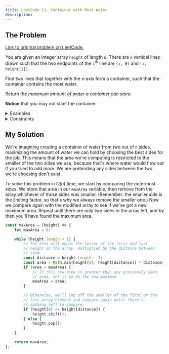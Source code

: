 ```yaml
---
title: LeetCode 11. Container with Most Water
description: 
---
```


## The Problem

[Link to original problem on LeetCode.](https://leetcode.com/problems/container-with-most-water/)

You are given an integer array `height` of length `n`. There are `n` vertical lines drawn such that the two endpoints of the `i`<sup>th</sup> line are `(i, 0)` and `(i, height[i])`.

Find two lines that together with the x-axis form a container, such that the container contains the most water.

Return _the maximum amount of water a container can store_.

**Notice** that you may not slant the container.

<details>
<summary>Examples</summary>

Example 1

![Bar chart representing the array height and drawing a blue rectangle across is denoting the maximum area of water possible.](https://s3-lc-upload.s3.amazonaws.com/uploads/2018/07/17/question_11.jpg)

```
Input: height = [1,8,6,2,5,4,8,3,7]
Output: 49
Explanation: The above vertical lines are represented by array [1,8,6,2,5,4,8,3,7]. In this case, the max area of water (blue section) the container can contain is 49.
```

Example 2:

```
Input: height = [1,1]
Output: 1
```
</details>

<details>
<summary>Constraints</summary>

- `n == height.length`
- 2 <= `n` <= 10<sup>5</sup>
- 0 <= `height[i]` <= 10<sup>4</sup>
</details>

## My Solution

We're imagining creating a container of water from two out of `n` sides, maximizing the amount of water we can hold by choosing the best sides for the job. This means that the area we're computing is restricted to the smaller of the two sides we use, because that's where water would flow out if you tried to add more. We are pretending any sides between the two we're choosing don't exist.

To solve this problem in $O(n)$ time, we start by comparing the outermost sides. We store that area in our `maxArea` variable, then remove from the array whichever of those sides was smaller. (Remember: the smaller side is the limiting factor, so that's why we always remove the smaller one.) Now we compare again with the modified array to see if we've got a new maximum area. Repeat until there are only two sides in the array left, and by then you'll have found the maximum area.

```javascript
const maxArea = (height) => {
	let maxArea = 0;

	while (height.length > 1) {
		// The area will equal the lesser of the first and last
		// height in the array, multiplied by the distance between
		// them.
		const distance = height.length - 1;
		const area = Math.min(height[0], height[distance]) * distance;
		if (area > maxArea) {
			// If this new area is greater than any previously seen
			// area, set it to be the new maximum.
			maxArea = area;
		}

		// Otherwise, we'll lop off the smaller of the first or the
		// last array element and compare again until there's
		// nothing left to compare.
		if (height[0] <= height[distance]) {
			height.shift();
		} else {
			height.pop();
		}
	}

	return maxArea;
};
```